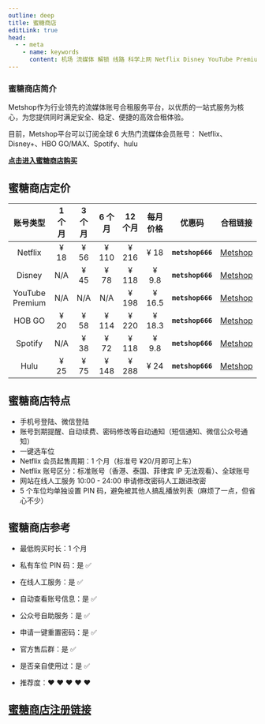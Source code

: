 ```yaml
---
outline: deep
title: 蜜糖商店
editLink: true
head:
  - - meta
    - name: keywords
      content: 机场 流媒体 解锁 线路 科学上网 Netflix Disney YouTube Premium HOB GO Spotify Hulu 奈飞小铺 蜜糖商店
---
```


### 蜜糖商店简介

Metshop作为行业领先的流媒体账号合租服务平台，以优质的一站式服务为核心，为您提供同时满足安全、稳定、便捷的高效合租体验。

目前，Metshop平台可以订阅全球 6 大热门流媒体会员账号：
Netflix、Disney+、HBO GO/MAX、Spotify、hulu

[**点击进入蜜糖商店购买**](https://metshop.vip?referrerUserNo=MTU51076)

## 蜜糖商店定价

|    账号类型     | 1 个月 | 3 个月 | 6 个月 | 12 个月 | 每月价格 |      优惠码      |                        合租链接                        |
| :-------------: | :----: | :----: | :----: | :-----: | :------: | :--------------: | :----------------------------------------------------: |
|     Netflix     |  ¥ 18  |  ¥ 56  | ¥ 110  |  ¥ 216  |   ¥ 18   | **`metshop666`** | [Metshop](https://metshop.vip?referrerUserNo=MTU51076) |
|     Disney      |  N/A   |  ¥ 45  |  ¥ 78  |  ¥ 118  |  ¥ 9.8   | **`metshop666`** | [Metshop](https://metshop.vip?referrerUserNo=MTU51076) |
| YouTube Premium |  N/A   |  N/A   |  N/A   |  ¥ 198  |  ¥ 16.5  | **`metshop666`** | [Metshop](https://metshop.vip?referrerUserNo=MTU51076) |
|     HOB GO      |  ¥ 20  |  ¥ 58  | ¥ 114  |  ¥ 220  |  ¥ 18.3  | **`metshop666`** | [Metshop](https://metshop.vip?referrerUserNo=MTU51076) |
|     Spotify     |  N/A   |  ¥ 38  |  ¥ 72  |  ¥ 118  |  ¥ 9.8   | **`metshop666`** | [Metshop](https://metshop.vip?referrerUserNo=MTU51076) |
|      Hulu       |  ¥ 25  |  ¥ 75  | ¥ 148  |  ¥ 288  |   ¥ 24   | **`metshop666`** | [Metshop](https://metshop.vip?referrerUserNo=MTU51076) |

## 蜜糖商店特点

- 手机号登陆、微信登陆
- 账号到期提醒、自动续费、密码修改等自动通知（短信通知、微信公众号通知）
- 一键选车位
- Netflix 会员起售周期：1 个月（标准号 ¥20/月即可上车）
- Netflix 账号区分：标准账号（香港、泰国、菲律宾 IP 无法观看）、全球账号
- 网站在线人工服务
  10:00 - 24:00 申请修改密码人工跟进改密
- 5 个车位均单独设置 PIN 码，避免被其他人搞乱播放列表（麻烦了一点，但省心不少）

## 蜜糖商店参考

- 最低购买时长：1 个月

- 私有车位 PIN 码：是 ✅

- 在线人工服务：是 ✅

- 自动查看账号信息：是 ✅

- 公众号自助服务：是 ✅

- 申请一键重置密码：是 ✅

- 官方售后群：是 ✅

- 是否亲自使用过：是 ✅

- 推荐度：❤ ❤ ❤ ❤ ❤

## [蜜糖商店注册链接](https://metshop.vip?referrerUserNo=MTU51076)
